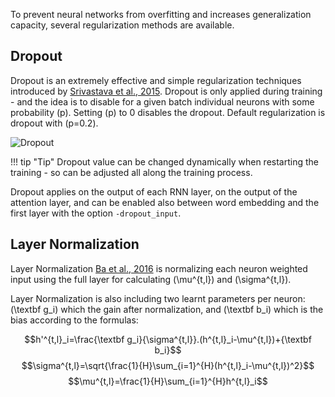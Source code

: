 To prevent neural networks from overfitting and increases generalization capacity, several regularization methods are available.

## Dropout

Dropout is an extremely effective and simple regularization techniques introduced by [Srivastava et al., 2015](http://www.jmlr.org/papers/volume15/srivastava14a.old/source/srivastava14a.pdf). Dropout is only applied during training - and the idea is to disable for a given batch individual neurons with some probability \(p\). Setting \(p\) to 0 disables the dropout. Default regularization is dropout with \(p=0.2\).

![Dropout](http://cs231n.github.io/assets/nn2/dropout.jpeg)

!!! tip "Tip"
    Dropout value can be changed dynamically when restarting the training - so can be adjusted all along the training process.

Dropout applies on the output of each RNN layer, on the output of the attention layer, and can be enabled also between word embedding and the first layer with the option `-dropout_input`.

## Layer Normalization

Layer Normalization [Ba et al., 2016](https://arxiv.org/abs/1607.06450) is normalizing each neuron weighted input using the full layer for calculating \(\mu^{t,l}\) and \(\sigma^{t,l}\).

Layer Normalization is also including two learnt parameters per neuron: \(\textbf g_i\) which the gain after normalization, and \(\textbf b_i\) which is the bias according to the formulas:

$$h'^{t,l}_i=\frac{\textbf g_i}{\sigma^{t,l}}.(h^{t,l}_i-\mu^{t,l})+{\textbf b_i}$$
$$\sigma^{t,l}=\sqrt{\frac{1}{H}\sum_{i=1}^{H}(h^{t,l}_i-\mu^{t,l})^2}$$
$$\mu^{t,l}=\frac{1}{H}\sum_{i=1}^{H}h^{t,l}_i$$
